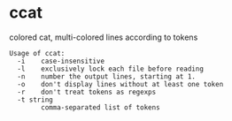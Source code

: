 # ccat
colored cat, multi-colored lines according to tokens

```
Usage of ccat:
  -i	case-insensitive
  -l	exclusively lock each file before reading
  -n	number the output lines, starting at 1.
  -o	don't display lines without at least one token
  -r	don't treat tokens as regexps
  -t string
    	comma-separated list of tokens
```
